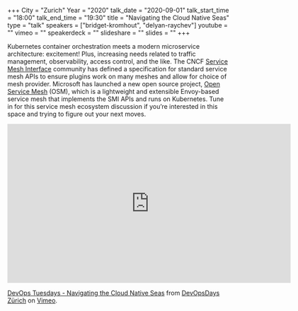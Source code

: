 +++
City = "Zurich"
Year = "2020"
talk_date = "2020-09-01"
talk_start_time = "18:00"
talk_end_time = "19:30"
title = "Navigating the Cloud Native Seas"
type = "talk"
speakers = ["bridget-kromhout", "delyan-raychev"]
youtube = ""
vimeo = ""
speakerdeck = ""
slideshare = ""
slides = ""
+++

Kubernetes container orchestration meets a modern microservice architecture: excitement! Plus, increasing needs related to traffic management, observability, access control, and the like. The CNCF [Service Mesh Interface](https://smi-spec.io/) community has defined a specification for standard service mesh APIs to ensure plugins work on many meshes and allow for choice of mesh provider. Microsoft has launched a new open source project, [Open Service Mesh](https://openservicemesh.io/) (OSM), which is a lightweight and extensible Envoy-based service mesh that implements the SMI APIs and runs on Kubernetes. Tune in for this service mesh ecosystem discussion if you’re interested in this space and trying to figure out your next moves.

<iframe src="https://player.vimeo.com/video/453990442" width="640" height="360" frameborder="0" allow="autoplay; fullscreen" allowfullscreen></iframe>
<p><a href="https://vimeo.com/453990442">DevOps Tuesdays - Navigating the Cloud Native Seas</a> from <a href="https://vimeo.com/devopsdayszh">DevOpsDays Z&uuml;rich</a> on <a href="https://vimeo.com">Vimeo</a>.</p>